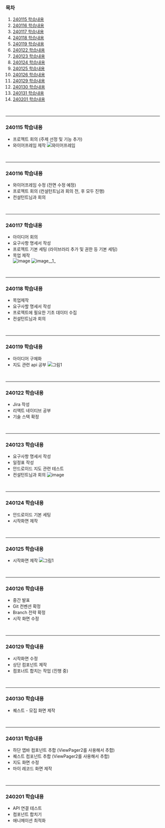 ### 목차
1. [240115 학습내용](#240115-학습내용)
2. [240116 학습내용](#240116-학습내용)
3. [240117 학습내용](#240117-학습내용)
4. [240118 학습내용](#240118-학습내용)
5. [240119 학습내용](#240119-학습내용)
6. [240122 학습내용](#240122-학습내용)
7. [240123 학습내용](#240123-학습내용)
8. [240124 학습내용](#240124-학습내용)
9. [240125 학습내용](#240125-학습내용)
10. [240126 학습내용](#240126-학습내용)
11. [240129 학습내용](#240129-학습내용)
12. [240130 학습내용](#240130-학습내용)
13. [240131 학습내용](#240131-학습내용)
14. [240201 학습내용](#240201-학습내용)

<br>
<hr>

### 240115 학습내용
- 프로젝트 회의 (주제 선정 및 기능 추가)
- 와이어프레임 제작
![와이어프레임](/uploads/9ed17374f1a0891e0744dff749c7453a/롤링.png)

<br>
<hr>

### 240116 학습내용
- 와이어프레임 수정 (전면 수정 예정)
- 프로젝트 회의 (컨설턴트님과 회의 전, 후 모두 진행)
- 컨설턴트님과 회의

<br>
<hr>

### 240117 학습내용
- 아이디어 회의
- 요구사항 명세서 작성
- 프로젝트 기본 세팅 (라이브러리 추가 및 권한 등 기본 세팅)
- 목업 제작  
![image](/uploads/0e3c0cca16473d10d1bea84d4a119895/image.png)
![image__1_](/uploads/e208a97f52ecf5adff462c4c425e6212/image__1_.png)

<br>
<hr>

### 240118 학습내용
- 목업제작
- 요구사할 명세서 작성
- 프로젝트에 필요한 기초 데이터 수집
- 컨설턴트님과 회의

<br>
<hr>

### 240119 학습내용
- 아이디어 구체화
- 지도 관련 api 공부
![그림1](/uploads/f0e2943fbffd06061fb36862e168e12a/그림1.png)

<br>
<hr>

### 240122 학습내용
- Jira 작성
- 리액트 네이티브 공부
- 기술 스택 확정

<br>
<hr>

### 240123 학습내용
- 요구사항 명세서 작성
- 일정표 작성
- 안드로이드 지도 관련 테스트
- 컨설턴트님과 회의
![image](/uploads/390888cc3cececbdb2233835977a0e1f/image.png)

<br>
<hr>

### 240124 학습내용
- 안드로이드 기본 세팅
- 시작화면 제작

<br>
<hr>

### 240125 학습내용
- 시작화면 제작
![그림1](/uploads/d55d617abdd75fd5a41da505fe0478f3/그림1.png)

<br>
<hr>

### 240126 학습내용
- 중간 발표
- Git 컨벤션 확정
- Branch 전략 확정
- 시작 화면 수정

<br>
<hr>

### 240129 학습내용
- 시작화면 수정
- 상단 컴포넌트 제작
- 컴포너트 합치는 작업 (진행 중)

<br>
<hr>

### 240130 학습내용
- 퀘스트 - 모집 화면 제작

<br>
<hr>

### 240131 학습내용
- 하단 앱바 컴포넌트 추합 (ViewPager2를 사용해서 추합)
- 퀘스트 컴포넌트 추합 (ViewPager2를 사용해서 추합)
- 지도 화면 수정
- 마이 레코드 화면 제작

<br>
<hr>

### 240201 학습내용
- API 연결 테스트
- 컴포넌트 합치기
- 애니메이션 최적화
